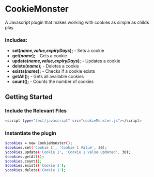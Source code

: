 # CookieMonster

A Javascript plugin that makes working with cookies as simple as childs play.

### Includes:

  - **set(*name,value,expiryDays*);** - Sets a cookie
  - **get(*name*);** - Gets a cookie
  - **update(*name,value,expiryDays*);** - Updates a cookie
  - **delete(*name*);** - Deletes a cookie
  - **exists(*name*);** - Checks if a cookie exists
  - **getAll();** - Gets all available cookies
  - **count();** - Counts the number of cookies
  
## Getting Started

### Include the Relevant Files

```sh
<script type="text/javascript" src="cookieMonster.js"></script>

```

### Instantiate the plugin

```sh
$cookies = new CookieMonster();
$cookies.set('Cookie 1', 'Cookie 1 Value', 30);
$cookies.update('Cookie 1', 'Cookie 1 Value Updated', 30);
$cookies.getAll();
$cookies.count();
$cookies.exists('Cookie 1');
$cookies.delete('Cookie 1');

```
